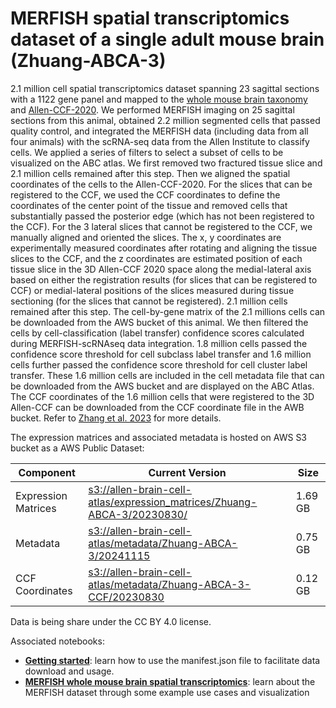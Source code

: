 # MERFISH spatial transcriptomics dataset of a single adult mouse brain (Zhuang-ABCA-3)

2.1 million cell spatial transcriptomics dataset spanning 23 sagittal sections
with a 1122 gene panel and mapped to the  [whole mouse brain taxonomy](WMB-taxonomy.md) and
[Allen-CCF-2020](Allen-CCF-2020.md). We performed MERFISH imaging on 25 sagittal sections
from this animal, obtained 2.2 million segmented cells that passed quality
control, and integrated the MERFISH data (including data from all four animals)
with the scRNA-seq data from the Allen Institute to classify cells. We applied
a series of filters to select a subset of cells to be visualized on the ABC
atlas. We first removed two fractured tissue slice and 2.1 million cells
remained after this step. Then we aligned the spatial coordinates of the cells
to the Allen-CCF-2020. For the slices that can be registered to the CCF, we
used the CCF coordinates to define the coordinates of the center point of the
tissue and removed cells that substantially passed the posterior edge (which
has not been registered to the CCF). For the 3 lateral slices that cannot be
registered to the CCF, we manually aligned and oriented the slices. The x, y
coordinates are experimentally measured coordinates after rotating and aligning
the tissue slices to the CCF, and the z coordinates are estimated position of
each tissue slice in the 3D Allen-CCF 2020 space along the medial-lateral axis
based on either the registration results (for slices that can be registered to
CCF) or medial-lateral positions of the slices measured during tissue
sectioning (for the slices that cannot be registered). 2.1 million cells
remained after this step. The cell-by-gene matrix of the 2.1 millions cells can
be downloaded from the AWS bucket of this animal. We then filtered the cells by
cell-classification (label transfer) confidence scores calculated during
MERFISH-scRNAseq data integration. 1.8 million cells passed the confidence
score threshold for cell subclass label transfer and 1.6 million cells further
passed the confidence score threshold for cell cluster label transfer. These
1.6 million cells are included in the cell metadata file that can be downloaded
from the AWS bucket and are displayed on the ABC Atlas. The CCF coordinates of
the 1.6 million cells that were registered to the 3D Allen-CCF can be
downloaded from the CCF coordinate file in the AWB bucket. Refer to
[Zhang et al. 2023](https://doi.org/10.1101/2023.03.06.531348) for more details.

The expression matrices and associated metadata is hosted on AWS S3 bucket as a
AWS Public Dataset:

| Component | Current Version | Size |
|---|--|---|
| Expression Matrices | [s3://allen-brain-cell-atlas/expression_matrices/Zhuang-ABCA-3/20230830/](https://allen-brain-cell-atlas.s3.us-west-2.amazonaws.com/index.html#expression_matrices/Zhuang-ABCA-3/20230830/) | 1.69 GB |
| Metadata | [s3://allen-brain-cell-atlas/metadata/Zhuang-ABCA-3/20241115](https://allen-brain-cell-atlas.s3.us-west-2.amazonaws.com/index.html#metadata/Zhuang-ABCA-3/20241115/) | 0.75 GB |
| CCF Coordinates | [s3://allen-brain-cell-atlas/metadata/Zhuang-ABCA-3-CCF/20230830](https://allen-brain-cell-atlas.s3.us-west-2.amazonaws.com/index.html#metadata/Zhuang-ABCA-3-CCF/20230830/) | 0.12 GB |

Data is being share under the CC BY 4.0 license.

Associated notebooks:
* [**Getting started**](../notebooks/getting_started.ipynb): learn how to use the manifest.json file to
  facilitate data download and usage.
* [**MERFISH whole mouse brain spatial transcriptomics**](../notebooks/zhuang_merfish_tutorial.ipynb): learn about the
  MERFISH dataset through some example use cases and visualization
